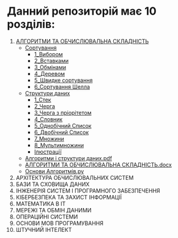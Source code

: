 # Данний репозиторій має 10 розділів:
1. [АЛГОРИТМИ ТА ОБЧИСЛЮВАЛЬНА СКЛАДНІСТЬ](https://github.com/Vervol03/Preparation-for-Exams/tree/main/Section%201)
   + [Сортування](https://github.com/Vervol03/Preparation-for-Exams/tree/main/Section%201/Сортування)
       + [1_Вибором](https://github.com/Vervol03/Preparation-for-Exams/blob/main/Section%201/Сортування/1_Вибором.py)
       + [2_Вставками](https://github.com/Vervol03/Preparation-for-Exams/blob/main/Section%201/Сортування/2_Вставками.py)
       + [3_Обмінами](https://github.com/Vervol03/Preparation-for-Exams/blob/main/Section%201/Сортування/3_Обмінами.py)
       + [4_Деревом](https://github.com/Vervol03/Preparation-for-Exams/blob/main/Section%201/Сортування/4_Деревом.py)
       + [5_Швидке сортування](https://github.com/Vervol03/Preparation-for-Exams/blob/main/Section%201/Сортування/5_Швидке%20сортування.py)
       + [6_Сортування Шелла](https://github.com/Vervol03/Preparation-for-Exams/blob/main/Section%201/Сортування/6_Сортування%20Шелла.py)
   + [Структури даних](https://github.com/Vervol03/Preparation-for-Exams/tree/main/Section%201/Структури%20даних)
       + [1_Стек](https://github.com/Vervol03/Preparation-for-Exams/blob/main/Section%201/Структури%20даних/1_Стек.py)
       + [2_Черга](https://github.com/Vervol03/Preparation-for-Exams/blob/main/Section%201/Структури%20даних/2_Черга.py)
       + [3_Черга з пріорітетом](https://github.com/Vervol03/Preparation-for-Exams/blob/main/Section%201/Структури%20даних/3_Черга%20з%20пріорітетом.py)
       + [4_Словник](https://github.com/Vervol03/Preparation-for-Exams/blob/main/Section%201/Структури%20даних/4_Словник.py)
       + [5_Однобічний Список](https://github.com/Vervol03/Preparation-for-Exams/blob/main/Section%201/Структури%20даних/5_Однобічний%20Список.py)
       + [6_Двобічний Список](https://github.com/Vervol03/Preparation-for-Exams/blob/main/Section%201/Структури%20даних/6_Двобічний%20Список.py)
       + [7_Множини](https://github.com/Vervol03/Preparation-for-Exams/blob/main/Section%201/Структури%20даних/7_Множини.py)
       + [8_Мультимножини](https://github.com/Vervol03/Preparation-for-Exams/blob/main/Section%201/Структури%20даних/8_Мультимножини.py)
       + [Ілюстрації](https://github.com/Vervol03/Preparation-for-Exams/tree/main/Section%201/Структури%20даних/Ілюстрації)
   + [Алгоритми і структури даних.pdf](https://github.com/Vervol03/Preparation-for-Exams/blob/main/Section%201/Алгоритми%20і%20структури%20даних.pdf)
   + [АЛГОРИТМИ ТА ОБЧИСЛЮВАЛЬНА СКЛАДНІСТЬ.docx](https://github.com/Vervol03/Preparation-for-Exams/blob/main/Section%201/АЛГОРИТМИ%20ТА%20ОБЧИСЛЮВАЛЬНА%20СКЛАДНІСТЬ.docx)
   + [Основи Алгоритмів.py](https://github.com/Vervol03/Preparation-for-Exams/blob/main/Section%201/Основи%20Алгоритмів.py)
2. АРХІТЕКТУРА ОБЧИСЛЮВАЛЬНИХ СИСТЕМ
3. БАЗИ ТА СХОВИЩА ДАНИХ
4. ІНЖЕНЕРІЯ СИСТЕМ І ΠΡΟΓΡΑМНОГО ЗАБЕЗПЕЧЕННЯ
5. КІБЕРБЕЗПЕКА ТА ЗАХИСТ ІНФОРМАЦІЇ
6. MATEMAТИКА В ІT
7. МЕРЕЖІ ТА ОБМІН ДАНИМИ
8. ОПЕРАЦІЙНІ СИСТЕМИ
9. ОСНОВИ МОВ ПРОГРАМУВАННЯ
10. ШТУЧНИЙ ІНТЕЛЕКТ